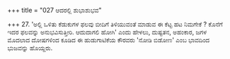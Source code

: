 +++
title = "027 ಆದರಲ್ಲಿ ಶುಭಾಶುಭವ"

+++
27. 'ಅಲ್ಲಿ ಒಳಿತು ಕೆಡುಕುಗಳ ಫಲವು  ಬೀದಿಗೆ ತಿಳಿಯುವಂತೆ ಮಾಡುವ ಈ ಕೆಟ್ಟ ಹಟ ನಿಮಗೇಕೆ ? ಕೊನೆಗೆ ಇದರ ಫಲವನ್ನು ಅನುಭವಿಸುತ್ತೀರಿ. ಆದುದಾಗಲಿ ಹೋಗಿ' ಎಂದು ಹೇಳಲು, ದುಷ್ಟತನ, ಅಹಂಕಾರ, ಜಗಳ ಮೊದಲಾದ ದೋಷಗಳಿಂದ ಕೂಡಿದ ಈ ಹುಡುಗಾಟಿಕೆಯ ಕೌರವರು 'ನೋಡಿ ಬಿಡೋಣ' ಎಂಬ ಭಾವದಿಂದ ಭುಜವನ್ನು ಹೊಯ್ದರು.